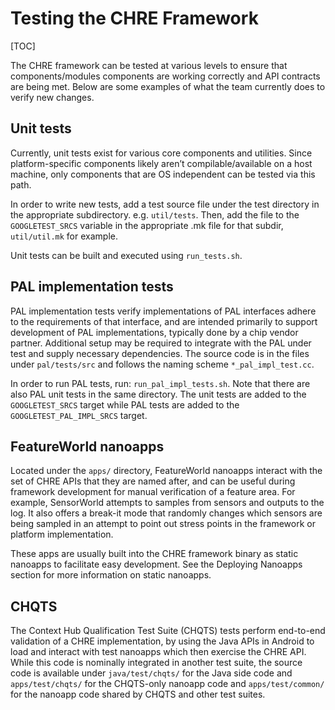 # Testing the CHRE Framework

[TOC]

The CHRE framework can be tested at various levels to ensure that
components/modules components are working correctly and API contracts are being
met. Below are some examples of what the team currently does to verify new
changes.

## Unit tests

Currently, unit tests exist for various core components and utilities. Since
platform-specific components likely aren’t compilable/available on a host
machine, only components that are OS independent can be tested via this path.

In order to write new tests, add a test source file under the test directory in
the appropriate subdirectory. e.g. `util/tests`. Then, add the file to the
`GOOGLETEST_SRCS` variable in the appropriate .mk file for that subdir,
`util/util.mk` for example.

Unit tests can be built and executed using `run_tests.sh`.

## PAL implementation tests

PAL implementation tests verify implementations of PAL interfaces adhere to the
requirements of that interface, and are intended primarily to support
development of PAL implementations, typically done by a chip vendor partner.
Additional setup may be required to integrate with the PAL under test and supply
necessary dependencies. The source code is in the files under `pal/tests/src`
and follows the naming scheme `*_pal_impl_test.cc`.

In order to run PAL tests, run: `run_pal_impl_tests.sh`. Note that there are
also PAL unit tests in the same directory. The unit tests are added to the
`GOOGLETEST_SRCS` target while PAL tests are added to the
`GOOGLETEST_PAL_IMPL_SRCS` target.

## FeatureWorld nanoapps

Located under the `apps/` directory, FeatureWorld nanoapps interact with the set
of CHRE APIs that they are named after, and can be useful during framework
development for manual verification of a feature area. For example, SensorWorld
attempts to samples from sensors and outputs to the log. It also offers a
break-it mode that randomly changes which sensors are being sampled in an
attempt to point out stress points in the framework or platform implementation.

These apps are usually built into the CHRE framework binary as static nanoapps
to facilitate easy development. See the Deploying Nanoapps section for more
information on static nanoapps.

## CHQTS

The Context Hub Qualification Test Suite (CHQTS) tests perform end-to-end
validation of a CHRE implementation, by using the Java APIs in Android to load
and interact with test nanoapps which then exercise the CHRE API. While this
code is nominally integrated in another test suite, the source code is available
under `java/test/chqts/` for the Java side code and `apps/test/chqts/` for the
CHQTS-only nanoapp code and `apps/test/common/` for the nanoapp code shared by
CHQTS and other test suites.
